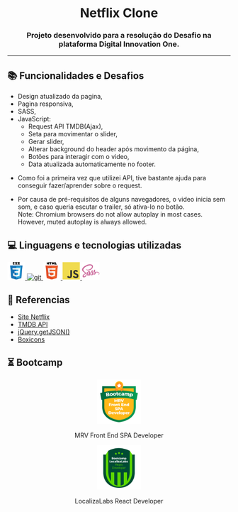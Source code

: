 <h1 align="center">Netflix Clone</h1>
<h3 align="center">Projeto desenvolvido para a resolução do Desafio na plataforma Digital Innovation One.</h3>

<hr>

## 📚 Funcionalidades e Desafios

  - Design atualizado da pagina,
  - Pagina responsiva,
  - SASS,
  - JavaScript:
    - Request API TMDB(Ajax),
    - Seta para movimentar o slider,
    - Gerar slider,
    - Alterar background do header após movimento da página,
    - Botões para interagir com o video,
    - Data atualizada automaticamente no footer.
 
  * Como foi a primeira vez que utilizei API, tive bastante ajuda para conseguir fazer/aprender sobre o request. 

  * Por causa de pré-requisitos de alguns navegadores, o video inicia sem som, e caso queria escutar o trailer, só ativa-lo no botão.  
    Note: Chromium browsers do not allow autoplay in most cases. However, muted autoplay is always allowed.

## 💻 Linguagens e tecnologias utilizadas

<p align="left"> 
<a href="https://www.w3schools.com/css/" target="_blank"> <img src="https://raw.githubusercontent.com/devicons/devicon/master/icons/css3/css3-original-wordmark.svg" alt="css3" width="40" height="40"/> </a> <a href="https://git-scm.com/" target="_blank"> <img src="https://www.vectorlogo.zone/logos/git-scm/git-scm-icon.svg" alt="git" width="40" height="40"/> </a> <a href="https://www.w3.org/html/" target="_blank"> <img src="https://raw.githubusercontent.com/devicons/devicon/master/icons/html5/html5-original-wordmark.svg" alt="html5" width="40" height="40"/> </a> <a href="https://developer.mozilla.org/en-US/docs/Web/JavaScript" target="_blank"> <img src="https://raw.githubusercontent.com/devicons/devicon/master/icons/javascript/javascript-original.svg" alt="javascript" width="40" height="40"/> </a> <a href="https://sass-lang.com" target="_blank"> <img src="https://raw.githubusercontent.com/devicons/devicon/master/icons/sass/sass-original.svg" alt="sass" width="40" height="40"/> </a> </p>

## 📂 Referencias

  - [Site Netflix](https://www.netflix.com/)
  - [TMDB API](https://www.themoviedb.org/)
  - [jQuery.getJSON()](https://api.jquery.com/jquery.getjson/)
  - [Boxicons](https://boxicons.com/)

## ⏳ Bootcamp 

<p align="center"><img src="./assets/img/bootcampMRV.png" alt="Logo MRV Front End SPA Developer" width="100"/></p>
<p align="center">MRV Front End SPA Developer</p>


<p align="center"><img src="./assets/img/bootcampLocaliza.png" alt="Logo LocalizaLabs React Developer" width="100"/></p>
<p align="center">LocalizaLabs React Developer</p>